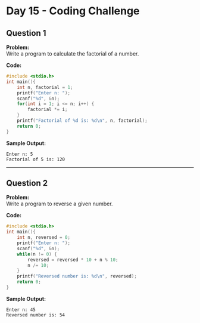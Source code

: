 # Day 15 - Coding Challenge

## Question 1  
**Problem:**  
Write a program to calculate the factorial of a number.

**Code:**  
```c
#include <stdio.h>
int main(){
    int n, factorial = 1;
    printf("Enter n: ");
    scanf("%d", &n);
    for(int i = 1; i <= n; i++) {
        factorial *= i;
    }
    printf("Factorial of %d is: %d\n", n, factorial);
    return 0;
}
```

**Sample Output:**  
```
Enter n: 5
Factorial of 5 is: 120
```

---

## Question 2  
**Problem:**  
Write a program to reverse a given number.

**Code:**  
```c
#include <stdio.h>
int main(){
    int n, reversed = 0;
    printf("Enter n: ");
    scanf("%d", &n);
    while(n != 0) {
        reversed = reversed * 10 + n % 10;
        n /= 10;
    }
    printf("Reversed number is: %d\n", reversed);
    return 0;
}
```

**Sample Output:**  
```
Enter n: 45
Reversed number is: 54
```
